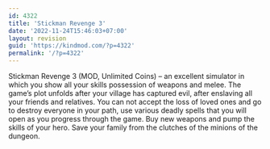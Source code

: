 ```yaml
---
id: 4322
title: 'Stickman Revenge 3'
date: '2022-11-24T15:46:03+07:00'
layout: revision
guid: 'https://kindmod.com/?p=4322'
permalink: '/?p=4322'
---
```


Stickman Revenge 3 (MOD, Unlimited Coins) – an excellent simulator in which you show all your skills possession of weapons and melee. The game’s plot unfolds after your village has captured evil, after enslaving all your friends and relatives. You can not accept the loss of loved ones and go to destroy everyone in your path, use various deadly spells that you will open as you progress through the game. Buy new weapons and pump the skills of your hero. Save your family from the clutches of the minions of the dungeon.